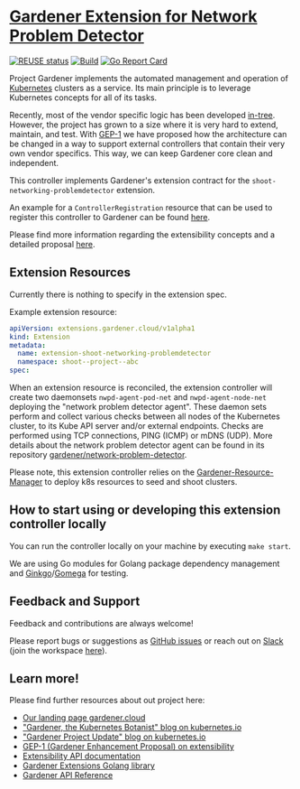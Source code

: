 # [Gardener Extension for Network Problem Detector](https://gardener.cloud)

[![REUSE status](https://api.reuse.software/badge/github.com/gardener/gardener-extension-shoot-networking-problemdetector)](https://api.reuse.software/info/github.com/gardener/gardener-extension-shoot-networking-problemdetector)
[![Build](https://github.com/gardener/gardener-extension-shoot-networking-problemdetector/actions/workflows/non-release.yaml/badge.svg)](https://github.com/gardener/gardener-extension-shoot-networking-problemdetector/actions/workflows/non-release.yaml)
[![Go Report Card](https://goreportcard.com/badge/github.com/gardener/gardener-extension-shoot-networking-problemdetector)](https://goreportcard.com/report/github.com/gardener/gardener-extension-shoot-networking-problemdetector)

Project Gardener implements the automated management and operation of [Kubernetes](https://kubernetes.io/) clusters as a service.
Its main principle is to leverage Kubernetes concepts for all of its tasks.

Recently, most of the vendor specific logic has been developed [in-tree](https://github.com/gardener/gardener).
However, the project has grown to a size where it is very hard to extend, maintain, and test.
With [GEP-1](https://github.com/gardener/gardener/blob/master/docs/proposals/01-extensibility.md) we have proposed how the architecture can be changed in a way to support external controllers that contain their very own vendor specifics.
This way, we can keep Gardener core clean and independent.

This controller implements Gardener's extension contract for the `shoot-networking-problemdetector` extension.

An example for a `ControllerRegistration` resource that can be used to register this controller to Gardener can be found [here](example/controller-registration.yaml).

Please find more information regarding the extensibility concepts and a detailed proposal [here](https://github.com/gardener/gardener/blob/master/docs/proposals/01-extensibility.md).

## Extension Resources

Currently there is nothing to specify in the extension spec.

Example extension resource:

```yaml
apiVersion: extensions.gardener.cloud/v1alpha1
kind: Extension
metadata:
  name: extension-shoot-networking-problemdetector
  namespace: shoot--project--abc
spec:
```

When an extension resource is reconciled, the extension controller will create two daemonsets `nwpd-agent-pod-net` and `nwpd-agent-node-net` deploying
the "network problem detector agent".
These daemon sets perform and collect various checks between all nodes of the Kubernetes cluster, to its Kube API server and/or external endpoints.
Checks are performed using TCP connections, PING (ICMP) or mDNS (UDP).
More details about the network problem detector agent can be found in its repository [gardener/network-problem-detector](https://github.com/gardener/network-problem-detector).


Please note, this extension controller relies on the [Gardener-Resource-Manager](https://github.com/gardener/gardener/blob/master/docs/concepts/resource-manager.md) to deploy k8s resources to seed and shoot clusters.

## How to start using or developing this extension controller locally

You can run the controller locally on your machine by executing `make start`.

We are using Go modules for Golang package dependency management and [Ginkgo](https://github.com/onsi/ginkgo)/[Gomega](https://github.com/onsi/gomega) for testing.

## Feedback and Support

Feedback and contributions are always welcome!

Please report bugs or suggestions as [GitHub issues](https://github.com/gardener/gardener-extension-shoot-networking-problemdetector/issues) or reach out on [Slack](https://gardener-cloud.slack.com/) (join the workspace [here](https://gardener.cloud/community/community-bio/)).

## Learn more!

Please find further resources about out project here:

* [Our landing page gardener.cloud](https://gardener.cloud/)
* ["Gardener, the Kubernetes Botanist" blog on kubernetes.io](https://kubernetes.io/blog/2018/05/17/gardener/)
* ["Gardener Project Update" blog on kubernetes.io](https://kubernetes.io/blog/2019/12/02/gardener-project-update/)
* [GEP-1 (Gardener Enhancement Proposal) on extensibility](https://github.com/gardener/gardener/blob/master/docs/proposals/01-extensibility.md)
* [Extensibility API documentation](https://github.com/gardener/gardener/tree/master/docs/extensions)
* [Gardener Extensions Golang library](https://godoc.org/github.com/gardener/gardener/extensions/pkg)
* [Gardener API Reference](https://github.com/gardener/gardener/blob/master/docs/api-reference/README.md)

